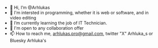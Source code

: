 - 👋 Hi, I’m @Arhlukas
- 👀 I'm intersted in programming, whether it is web or software, and in video editing
- 🌱 I’m currently learning the job of IT Technician.
- 💞️ I'm open to any collaboration offer
- 📫 How to reach me, arhlukas.pro@gmail.com, twitter "X" Arhluka_s or Bluesky Arhluka's

<!---
Arhlukas/Arhlukas is a ✨ special ✨ repository because its `README.md` (this file) appears on your GitHub profile.
You can click the Preview link to take a look at your changes.
--->
